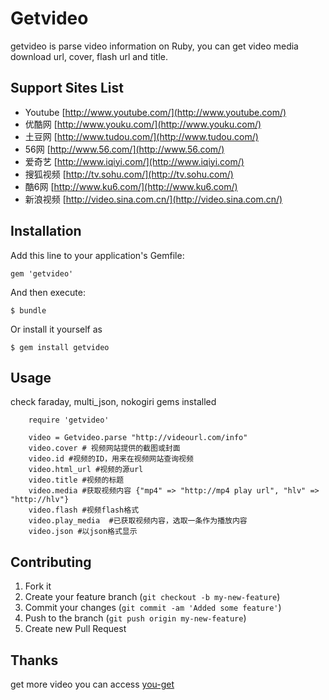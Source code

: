 # Getvideo

getvideo is parse video information on Ruby, you can get video media download url, cover, flash url and title.

## Support Sites List

* Youtube [http://www.youtube.com/](http://www.youtube.com/)
* 优酷网 [http://www.youku.com/](http://www.youku.com/)
* 土豆网 [http://www.tudou.com/](http://www.tudou.com/)
* 56网 [http://www.56.com/](http://www.56.com/)
* 爱奇艺 [http://www.iqiyi.com/](http://www.iqiyi.com/)
* 搜狐视频 [http://tv.sohu.com/](http://tv.sohu.com/)
* 酷6网 [http://www.ku6.com/](http://www.ku6.com/)
* 新浪视频 [http://video.sina.com.cn/](http://video.sina.com.cn/)

## Installation

Add this line to your application's Gemfile:

    gem 'getvideo'

And then execute:

    $ bundle

Or install it yourself as

    $ gem install getvideo        

## Usage
check faraday, multi_json, nokogiri gems installed

```
	require 'getvideo'
	
	video = Getvideo.parse "http://videourl.com/info"
	video.cover # 视频网站提供的截图或封面
	video.id #视频的ID，用来在视频网站查询视频
	video.html_url #视频的源url
	video.title #视频的标题
	video.media #获取视频内容 {"mp4" => "http://mp4 play url", "hlv" => "http://hlv"}
	video.flash #视频flash格式
	video.play_media  #已获取视频内容，选取一条作为播放内容
	video.json #以json格式显示
```

## Contributing

1. Fork it
2. Create your feature branch (`git checkout -b my-new-feature`)
3. Commit your changes (`git commit -am 'Added some feature'`)
4. Push to the branch (`git push origin my-new-feature`)
5. Create new Pull Request

## Thanks

get more video you can access [you-get](https://github.com/soimort/you-get)
